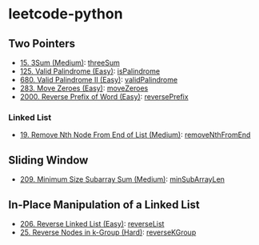# leetcode-python 
## Two Pointers 
* [15. 3Sum (Medium)](https://leetcode.com/problems/3sum): [threeSum](src/threeSum.py)
* [125. Valid Palindrome (Easy)](https://leetcode.com/problems/valid-palindrome): [isPalindrome](src/isPalindrome.py)
* [680. Valid Palindrome II (Easy)](https://leetcode.com/problems/valid-palindrome-ii): [validPalindrome](src/validPalindrome.py)
* [283. Move Zeroes (Easy)](https://leetcode.com/problems/move-zeroes): [moveZeroes](src/moveZeroes.py)
* [2000. Reverse Prefix of Word (Easy)](https://leetcode.com/problems/reverse-prefix-of-word): [reversePrefix](src/reversePrefix.py)
### Linked List
* [19. Remove Nth Node From End of List (Medium)](https://leetcode.com/problems/remove-nth-node-from-end-of-list): [removeNthFromEnd](linkedlist/removeNthFromEnd.py) 

## Sliding Window
* [209. Minimum Size Subarray Sum (Medium)](https://leetcode.com/problems/minimum-size-subarray-sum): [minSubArrayLen](src/minSubArrayLen.py)

## In-Place Manipulation of a Linked List
* [206. Reverse Linked List (Easy)](https://leetcode.com/problems/reverse-linked-list): [reverseList](linkedlist/reverseList.py) 
* [25. Reverse Nodes in k-Group (Hard)](https://leetcode.com/problems/reverse-nodes-in-k-group): [reverseKGroup](linkedlist/reverseKGroup.py)


